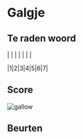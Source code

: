 # Galgje

## Te raden woord

| | | | | | |

|1|2|3|4|5|6|7|

## Score
![gallow](./images/1.png)

## Beurten
